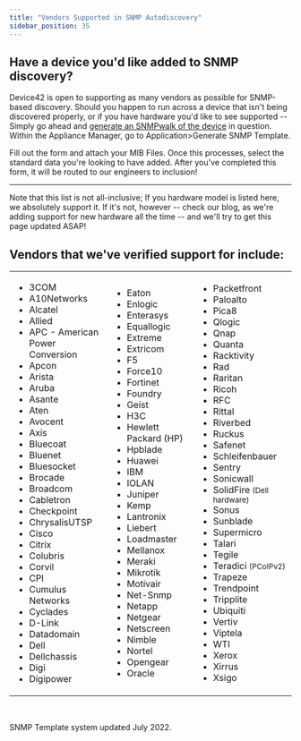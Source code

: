 ```yaml
---
title: "Vendors Supported in SNMP Autodiscovery"
sidebar_position: 35
---
```


## Have a device you'd like added to SNMP discovery?

Device42 is open to supporting as many vendors as possible for SNMP-based discovery. Should you happen to run across a device that isn't being discovered properly, or if you have hardware you'd like to see supported -- Simply go ahead and [generate an SNMPwalk of the device](administration/appliance_manager/collecting-snmpwalk-output-for-troubleshooting.md) in question.  Within the Appliance Manager, go to Application>Generate SNMP Template.

Fill out the form and attach your MIB Files. Once this processes, select the standard data you're looking to have added. After you've completed this form, it will be routed to our engineers to inclusion!

* * *

Note that this list is not all-inclusive; If you hardware model is listed here, we absolutely support it. If it's not, however -- check our blog, as we're adding support for new hardware all the time -- and we'll try to get this page updated ASAP!

## Vendors that we've verified support for include:

<table><tbody><tr><td width="288"><ul><li>3COM</li><li>A10Networks</li><li>Alcatel</li><li>Allied</li><li>APC - American Power Conversion</li><li>Apcon</li><li>Arista</li><li>Aruba</li><li>Asante</li><li>Aten</li><li>Avocent</li><li>Axis</li><li>Bluecoat</li><li>Bluenet</li><li>Bluesocket</li><li>Brocade</li><li>Broadcom</li><li>Cabletron</li><li>Checkpoint</li><li>ChrysalisUTSP</li><li>Cisco</li><li>Citrix</li><li>Colubris</li><li>Corvil</li><li>CPI</li><li>Cumulus Networks</li><li>Cyclades</li><li>D-Link</li><li>Datadomain</li><li>Dell</li><li>Dellchassis</li><li>Digi</li><li>Digipower</li></ul></td><td width="288"><ul><li>Eaton</li><li>Enlogic</li><li>Enterasys</li><li>Equallogic</li><li>Extreme</li><li>Extricom</li><li>F5</li><li>Force10</li><li>Fortinet</li><li>Foundry</li><li>Geist</li><li>H3C</li><li>Hewlett Packard (HP)</li><li>Hpblade</li><li>Huawei</li><li>IBM</li><li>IOLAN</li><li>Juniper</li><li>Kemp</li><li>Lantronix</li><li>Liebert</li><li>Loadmaster</li><li>Mellanox</li><li>Meraki</li><li>Mikrotik</li><li>Motivair</li><li>Net-Snmp</li><li>Netapp</li><li>Netgear</li><li>Netscreen</li><li>Nimble</li><li>Nortel</li><li>Opengear</li><li>Oracle</li></ul></td><td width="288"><ul><li>Packetfront</li><li>Paloalto</li><li>Pica8</li><li>Qlogic</li><li>Qnap</li><li>Quanta</li><li>Racktivity</li><li>Rad</li><li>Raritan</li><li>Ricoh</li><li>RFC</li><li>Rittal</li><li>Riverbed</li><li>Ruckus</li><li>Safenet</li><li>Schleifenbauer</li><li>Sentry</li><li>Sonicwall</li><li>SolidFire <small>(Dell hardware)</small></li><li>Sonus</li><li>Sunblade</li><li>Supermicro</li><li>Talari</li><li>Tegile</li><li>Teradici <small>(PCoIPv2)</small></li><li>Trapeze</li><li>Trendpoint</li><li>Tripplite</li><li>Ubiquiti</li><li>Vertiv</li><li>Viptela</li><li>WTI</li><li>Xerox</li><li>Xirrus</li><li>Xsigo</li></ul></td></tr></tbody></table>

 

SNMP Template system updated July 2022.
